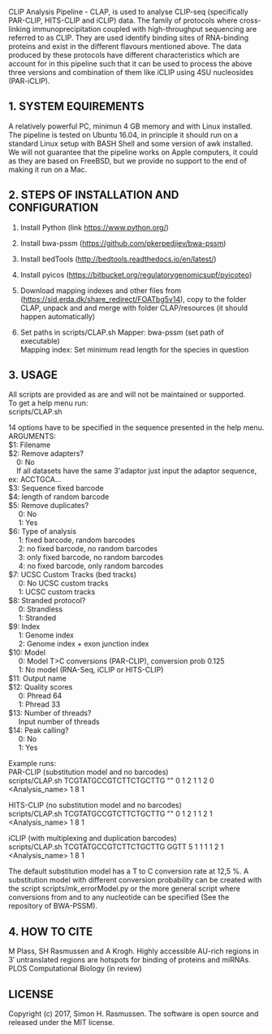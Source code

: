 CLIP Analysis Pipeline - CLAP, is used to analyse CLIP-seq (specifically PAR-CLIP, HITS-CLIP and iCLIP) data. The family of protocols where cross-linking immunoprecipitation coupled with high-throughput sequencing are referred to as CLIP. They are used identify binding sites of RNA-binding proteins and exist in the different flavours mentioned above. The data produced by these protocols have different characteristics which are account for in this pipeline such that it can be used to process the above three versions and combination of them like iCLIP using 4SU nucleosides (PAR-iCLIP).

## 1. SYSTEM EQUIREMENTS
A relatively powerful PC, minimun 4 GB memory and with Linux installed. The pipeline is tested on Ubuntu 16.04, in principle it should run on a standard Linux setup with BASH Shell and some version of awk installed. We will not guarantee that the
pipeline works on Apple computers, it could as they are based on FreeBSD, but we provide no support to the end of making it run on a Mac.

## 2. STEPS OF INSTALLATION AND CONFIGURATION
1. Install Python (link https://www.python.org/)

2. Install bwa-pssm (https://github.com/pkerpedjiev/bwa-pssm)

3. Install bedTools (http://bedtools.readthedocs.io/en/latest/)

4. Install pyicos (https://bitbucket.org/regulatorygenomicsupf/pyicoteo)

5. Download mapping indexes and other files from (https://sid.erda.dk/share_redirect/FOATbg5v14), copy to the folder CLAP, unpack and and merge with folder CLAP/resources (it should happen automatically)

6. Set paths in scripts/CLAP.sh 
Mapper: bwa-pssm (set path of executable) <BR>
Mapping index: Set minimum read length for the species in question <BR>

## 3. USAGE
All scripts are provided as are and will not be maintained or supported.<BR>
To get a help menu run:<BR>
scripts/CLAP.sh<BR>

14 options have to be specified in the sequence presented in the help menu.<BR>
ARGUMENTS:<BR>
$1: Filename<BR>
$2: Remove adapters?<BR>
&nbsp;&nbsp;&nbsp;&nbsp;0: No<BR>
&nbsp;&nbsp;&nbsp;&nbsp;If all datasets have the same 3'adaptor just input the adaptor sequence, ex: ACCTGCA...<BR>
$3: Sequence fixed barcode<BR>
$4: length of random barcode<BR>
$5: Remove duplicates?<BR>
&nbsp;&nbsp;&nbsp;&nbsp;    0: No<BR>
&nbsp;&nbsp;&nbsp;&nbsp;    1: Yes<BR>
$6: Type of analysis<BR>
&nbsp;&nbsp;&nbsp;&nbsp;    1: fixed barcode, random barcodes<BR>
&nbsp;&nbsp;&nbsp;&nbsp;    2: no fixed barcode, no random barcodes<BR>
&nbsp;&nbsp;&nbsp;&nbsp;    3: only fixed barcode, no random barcodes<BR>
&nbsp;&nbsp;&nbsp;&nbsp;    4: no fixed barcode, only random barcodes<BR>
$7: UCSC Custom Tracks (bed tracks)<BR>
&nbsp;&nbsp;&nbsp;&nbsp;    0: No UCSC custom tracks<BR>
&nbsp;&nbsp;&nbsp;&nbsp;    1: UCSC custom tracks<BR>
$8: Stranded protocol?<BR>
&nbsp;&nbsp;&nbsp;&nbsp;    0: Strandless<BR>
&nbsp;&nbsp;&nbsp;&nbsp;    1: Stranded<BR>
$9: Index<BR>
&nbsp;&nbsp;&nbsp;&nbsp;    1: Genome index<BR>
&nbsp;&nbsp;&nbsp;&nbsp;    2: Genome index + exon junction index<BR>
$10: Model<BR>
&nbsp;&nbsp;&nbsp;&nbsp;    0: Model T>C conversions (PAR-CLIP), conversion prob 0.125<BR>
&nbsp;&nbsp;&nbsp;&nbsp;    1: No model (RNA-Seq, iCLIP or HITS-CLIP)<BR>
$11: Output name<BR>
$12: Quality scores<BR>
&nbsp;&nbsp;&nbsp;&nbsp;    0: Phread 64<BR>
&nbsp;&nbsp;&nbsp;&nbsp;    1: Phread 33<BR>
$13: Number of threads?<BR>
&nbsp;&nbsp;&nbsp;&nbsp;    Input number of threads<BR>
$14: Peak calling?<BR>
&nbsp;&nbsp;&nbsp;&nbsp;    0: No<BR>
&nbsp;&nbsp;&nbsp;&nbsp;    1: Yes<BR>

Example runs:<BR>
PAR-CLIP (substitution model and no barcodes)<BR>
scripts/CLAP.sh <fastq-file> TCGTATGCCGTCTTCTGCTTG "" 0 1 2 1 1 2 0 <Analysis_name> 1 8 1<BR>

HITS-CLIP (no substitution model and no barcodes)<BR>
scripts/CLAP.sh <fastq-file> TCGTATGCCGTCTTCTGCTTG "" 0 1 2 1 1 2 1 <Analysis_name> 1 8 1<BR>

iCLIP (with multiplexing and duplication barcodes)<BR>
scripts/CLAP.sh <fastq-file> TCGTATGCCGTCTTCTGCTTG GGTT 5 1 1 1 1 2 1 <Analysis_name> 1 8 1<BR>

The default substitution model has a T to C conversion rate at 12,5 %. A substitution model with different conversion probability can be created with the script scripts/mk_errorModel.py or the more general script where conversions from and to any nucleotide can be specified (See the repository of BWA-PSSM). <BR>

## 4. HOW TO CITE<BR>
M Plass, SH Rasmussen and A Krogh. Highly accessible AU-rich regions in 3′ untranslated regions are hotspots for binding of proteins and miRNAs. PLOS Computational Biology (in review)<BR>

## LICENSE<BR>
Copyright (c) 2017, Simon H. Rasmussen. The software is open source and released under the MIT license.
